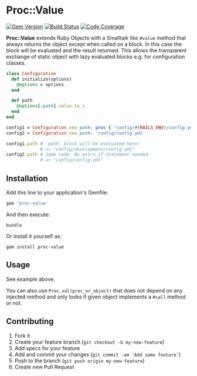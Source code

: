 # Proc::Value

[![Gem Version](https://img.shields.io/gem/v/proc-value?logo=ruby)](https://rubygems.org/gems/proc-value)
[![Build Status](https://img.shields.io/github/actions/workflow/status/jgraichen/proc-value/test.yml?logo=github)](https://github.com/jgraichen/proc-value/actions/workflows/test.yml)
[![Code Coverage](https://img.shields.io/codecov/c/gh/jgraichen/proc-value?logo=codecov)](https://codecov.io/gh/jgraichen/proc-value)

**Proc::Value** extends Ruby Objects with a Smalltalk like `#value` method that always returns the object except when called on a block. In this case the block will be evaluated and the result returned. This allows the transparent exchange of static object with lazy evaluated blocks e.g. for configuration classes.

```ruby
class Configuration
  def initialize(options)
    @options = options
  end

  def path
  	@options[:path].value.to_s
  end
end

config1 = Configuration.new path: proc { "config/#{RAILS_ENV}/config.yml" }
config2 = Configuration.new path: 'config/config.yml'

config1.path # `path` block will be evaluated here!
             # => "config/development/config.yml"
config2.path # Same code. No extra if statement needed.
             # => "config/config.yml"
```

## Installation

Add this line to your application's Gemfile:

```ruby
gem 'proc-value'
```

And then execute:

```console
bundle
```

Or install it yourself as:

```console
gem install proc-value
```

## Usage

See example above.

You can also use `Proc.val(proc_or_object)` that does not depend on any injected method and only looks if given object implements a `#call` method or not.

## Contributing

1. Fork it
2. Create your feature branch (`git checkout -b my-new-feature`)
3. Add specs for your feature
4. Add and commit your changes (`git commit -am 'Add some feature'`)
5. Push to the branch (`git push origin my-new-feature`)
6. Create new Pull Request
